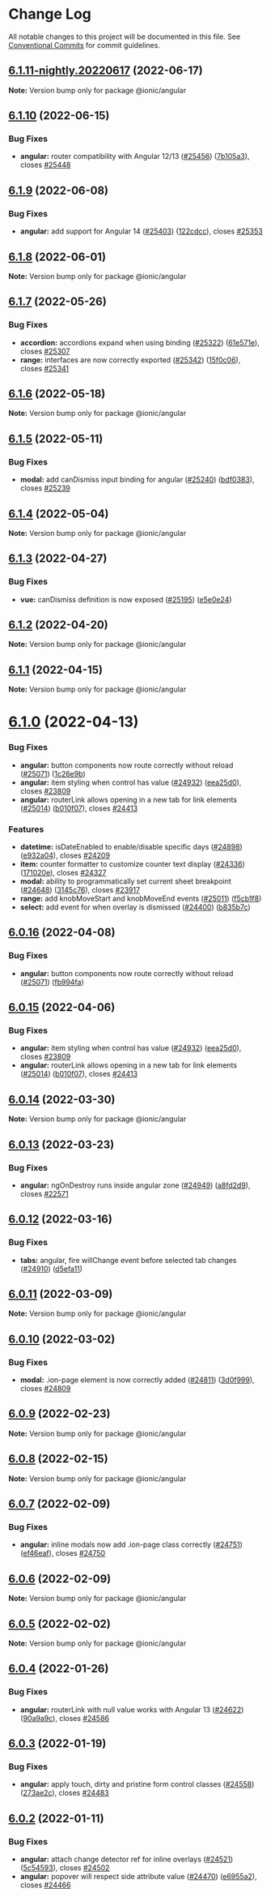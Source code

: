 # Change Log

All notable changes to this project will be documented in this file.
See [Conventional Commits](https://conventionalcommits.org) for commit guidelines.

## [6.1.11-nightly.20220617](https://github.com/ionic-team/ionic/compare/v6.1.10...v6.1.11-nightly.20220617) (2022-06-17)

**Note:** Version bump only for package @ionic/angular





## [6.1.10](https://github.com/ionic-team/ionic/compare/v6.1.9...v6.1.10) (2022-06-15)


### Bug Fixes

* **angular:** router compatibility with Angular 12/13 ([#25456](https://github.com/ionic-team/ionic/issues/25456)) ([7b105a3](https://github.com/ionic-team/ionic/commit/7b105a3471e5bc588ba63f820b707e131c878b6f)), closes [#25448](https://github.com/ionic-team/ionic/issues/25448)





## [6.1.9](https://github.com/ionic-team/ionic/compare/v6.1.8...v6.1.9) (2022-06-08)


### Bug Fixes

* **angular:** add support for Angular 14 ([#25403](https://github.com/ionic-team/ionic/issues/25403)) ([122cdcc](https://github.com/ionic-team/ionic/commit/122cdcc8253e46d9537105b11045fd7d9ccd8917)), closes [#25353](https://github.com/ionic-team/ionic/issues/25353)





## [6.1.8](https://github.com/ionic-team/ionic/compare/v6.1.7...v6.1.8) (2022-06-01)

**Note:** Version bump only for package @ionic/angular





## [6.1.7](https://github.com/ionic-team/ionic/compare/v6.1.6...v6.1.7) (2022-05-26)


### Bug Fixes

* **accordion:** accordions expand when using binding ([#25322](https://github.com/ionic-team/ionic/issues/25322)) ([61e571e](https://github.com/ionic-team/ionic/commit/61e571e585ed8ad9b0ca2f98f57bb16616413ba6)), closes [#25307](https://github.com/ionic-team/ionic/issues/25307)
* **range:** interfaces are now correctly exported ([#25342](https://github.com/ionic-team/ionic/issues/25342)) ([15f0c06](https://github.com/ionic-team/ionic/commit/15f0c0669f7598386edf487f408462b90ed91a08)), closes [#25341](https://github.com/ionic-team/ionic/issues/25341)





## [6.1.6](https://github.com/ionic-team/ionic/compare/v6.1.5...v6.1.6) (2022-05-18)

**Note:** Version bump only for package @ionic/angular





## [6.1.5](https://github.com/ionic-team/ionic/compare/v6.1.4...v6.1.5) (2022-05-11)


### Bug Fixes

* **modal:** add canDismiss input binding for angular ([#25240](https://github.com/ionic-team/ionic/issues/25240)) ([bdf0383](https://github.com/ionic-team/ionic/commit/bdf0383b0c9ec4595129a2633760fd4f4788df90)), closes [#25239](https://github.com/ionic-team/ionic/issues/25239)





## [6.1.4](https://github.com/ionic-team/ionic/compare/v6.1.3...v6.1.4) (2022-05-04)

**Note:** Version bump only for package @ionic/angular





## [6.1.3](https://github.com/ionic-team/ionic/compare/v6.1.2...v6.1.3) (2022-04-27)


### Bug Fixes

* **vue:** canDismiss definition is now exposed ([#25195](https://github.com/ionic-team/ionic/issues/25195)) ([e5e0e24](https://github.com/ionic-team/ionic/commit/e5e0e24f76c15c1a49f759b1a140e337f5393edd))





## [6.1.2](https://github.com/ionic-team/ionic/compare/v6.1.1...v6.1.2) (2022-04-20)

**Note:** Version bump only for package @ionic/angular





## [6.1.1](https://github.com/ionic-team/ionic/compare/v6.1.0...v6.1.1) (2022-04-15)

**Note:** Version bump only for package @ionic/angular





# [6.1.0](https://github.com/ionic-team/ionic/compare/v6.0.14...v6.1.0) (2022-04-13)


### Bug Fixes

* **angular:** button components now route correctly without reload ([#25071](https://github.com/ionic-team/ionic/issues/25071)) ([1c26e9b](https://github.com/ionic-team/ionic/commit/1c26e9b9b0fc45a8691e972fe17a168f89a27a79))
* **angular:** item styling when control has value ([#24932](https://github.com/ionic-team/ionic/issues/24932)) ([eea25d0](https://github.com/ionic-team/ionic/commit/eea25d091d7eb319d6ec1de8b793881d3a10949b)), closes [#23809](https://github.com/ionic-team/ionic/issues/23809)
* **angular:** routerLink allows opening in a new tab for link elements ([#25014](https://github.com/ionic-team/ionic/issues/25014)) ([b010f07](https://github.com/ionic-team/ionic/commit/b010f077fe51992dd9dd8ced69769a8eb91ac055)), closes [#24413](https://github.com/ionic-team/ionic/issues/24413)


### Features

* **datetime:** isDateEnabled to enable/disable specific days  ([#24898](https://github.com/ionic-team/ionic/issues/24898)) ([e932a04](https://github.com/ionic-team/ionic/commit/e932a042237e6f44bf278bcbd895d8569fc17348)), closes [#24209](https://github.com/ionic-team/ionic/issues/24209)
* **item:** counter formatter to customize counter text display ([#24336](https://github.com/ionic-team/ionic/issues/24336)) ([171020e](https://github.com/ionic-team/ionic/commit/171020e9d200ccfdef0f01c427b295bb50dd1fef)), closes [#24327](https://github.com/ionic-team/ionic/issues/24327)
* **modal:** ability to programmatically set current sheet breakpoint ([#24648](https://github.com/ionic-team/ionic/issues/24648)) ([3145c76](https://github.com/ionic-team/ionic/commit/3145c76934ac711038f9dcba98a385dfbe754953)), closes [#23917](https://github.com/ionic-team/ionic/issues/23917)
* **range:** add knobMoveStart and knobMoveEnd events ([#25011](https://github.com/ionic-team/ionic/issues/25011)) ([f5cb1f8](https://github.com/ionic-team/ionic/commit/f5cb1f8444ba050042e788f9f9ec7b6309bf1b60))
* **select:** add event for when overlay is dismissed ([#24400](https://github.com/ionic-team/ionic/issues/24400)) ([b835b7c](https://github.com/ionic-team/ionic/commit/b835b7c0c7840f41c54f96743cc0a779ff474ab6))





## [6.0.16](https://github.com/ionic-team/ionic/compare/v6.0.15...v6.0.16) (2022-04-08)


### Bug Fixes

* **angular:** button components now route correctly without reload ([#25071](https://github.com/ionic-team/ionic/issues/25071)) ([fb994fa](https://github.com/ionic-team/ionic/commit/fb994fa9a7721a3575fb8d123be34aea4bf076a4))





## [6.0.15](https://github.com/ionic-team/ionic/compare/v6.0.14...v6.0.15) (2022-04-06)


### Bug Fixes

* **angular:** item styling when control has value ([#24932](https://github.com/ionic-team/ionic/issues/24932)) ([eea25d0](https://github.com/ionic-team/ionic/commit/eea25d091d7eb319d6ec1de8b793881d3a10949b)), closes [#23809](https://github.com/ionic-team/ionic/issues/23809)
* **angular:** routerLink allows opening in a new tab for link elements ([#25014](https://github.com/ionic-team/ionic/issues/25014)) ([b010f07](https://github.com/ionic-team/ionic/commit/b010f077fe51992dd9dd8ced69769a8eb91ac055)), closes [#24413](https://github.com/ionic-team/ionic/issues/24413)





## [6.0.14](https://github.com/ionic-team/ionic/compare/v6.0.13...v6.0.14) (2022-03-30)

**Note:** Version bump only for package @ionic/angular





## [6.0.13](https://github.com/ionic-team/ionic/compare/v6.0.12...v6.0.13) (2022-03-23)


### Bug Fixes

* **angular:** ngOnDestroy runs inside angular zone ([#24949](https://github.com/ionic-team/ionic/issues/24949)) ([a8fd2d9](https://github.com/ionic-team/ionic/commit/a8fd2d9199ca92d62bce6abf8caccc7709fa5ca1)), closes [#22571](https://github.com/ionic-team/ionic/issues/22571)





## [6.0.12](https://github.com/ionic-team/ionic/compare/v6.0.11...v6.0.12) (2022-03-16)


### Bug Fixes

* **tabs:** angular, fire willChange event before selected tab changes ([#24910](https://github.com/ionic-team/ionic/issues/24910)) ([d5efa11](https://github.com/ionic-team/ionic/commit/d5efa113317eaf874712134dc9b8e4502aa4760f))





## [6.0.11](https://github.com/ionic-team/ionic/compare/v6.0.10...v6.0.11) (2022-03-09)

**Note:** Version bump only for package @ionic/angular





## [6.0.10](https://github.com/ionic-team/ionic/compare/v6.0.9...v6.0.10) (2022-03-02)


### Bug Fixes

* **modal:** .ion-page element is now correctly added ([#24811](https://github.com/ionic-team/ionic/issues/24811)) ([3d0f999](https://github.com/ionic-team/ionic/commit/3d0f99904fe192fcb5f529780858a0f25f076af7)), closes [#24809](https://github.com/ionic-team/ionic/issues/24809)





## [6.0.9](https://github.com/ionic-team/ionic/compare/v6.0.8...v6.0.9) (2022-02-23)

**Note:** Version bump only for package @ionic/angular





## [6.0.8](https://github.com/ionic-team/ionic/compare/v6.0.7...v6.0.8) (2022-02-15)

**Note:** Version bump only for package @ionic/angular





## [6.0.7](https://github.com/ionic-team/ionic/compare/v6.0.6...v6.0.7) (2022-02-09)


### Bug Fixes

* **angular:** inline modals now add .ion-page class correctly ([#24751](https://github.com/ionic-team/ionic/issues/24751)) ([ef46eaf](https://github.com/ionic-team/ionic/commit/ef46eafc9476a85ea3369e542f528d01d3cca0a8)), closes [#24750](https://github.com/ionic-team/ionic/issues/24750)





## [6.0.6](https://github.com/ionic-team/ionic/compare/v6.0.5...v6.0.6) (2022-02-09)

**Note:** Version bump only for package @ionic/angular





## [6.0.5](https://github.com/ionic-team/ionic/compare/v6.0.4...v6.0.5) (2022-02-02)

**Note:** Version bump only for package @ionic/angular





## [6.0.4](https://github.com/ionic-team/ionic/compare/v6.0.3...v6.0.4) (2022-01-26)


### Bug Fixes

* **angular:** routerLink with null value works with Angular 13 ([#24622](https://github.com/ionic-team/ionic/issues/24622)) ([90a9a9c](https://github.com/ionic-team/ionic/commit/90a9a9c3e813c8db0a9d6b3b25c152929bea80fe)), closes [#24586](https://github.com/ionic-team/ionic/issues/24586)





## [6.0.3](https://github.com/ionic-team/ionic/compare/v6.0.2...v6.0.3) (2022-01-19)


### Bug Fixes

* **angular:** apply touch, dirty and pristine form control classes ([#24558](https://github.com/ionic-team/ionic/issues/24558)) ([273ae2c](https://github.com/ionic-team/ionic/commit/273ae2cc087b2a5a30fb50a1b0eaeb0a221900fc)), closes [#24483](https://github.com/ionic-team/ionic/issues/24483)





## [6.0.2](https://github.com/ionic-team/ionic/compare/v6.0.1...v6.0.2) (2022-01-11)


### Bug Fixes

* **angular:** attach change detector ref for inline overlays ([#24521](https://github.com/ionic-team/ionic/issues/24521)) ([5c54593](https://github.com/ionic-team/ionic/commit/5c54593dde64ae61347568405ebf74502cfff370)), closes [#24502](https://github.com/ionic-team/ionic/issues/24502)
* **angular:** popover will respect side attribute value ([#24470](https://github.com/ionic-team/ionic/issues/24470)) ([e6955a2](https://github.com/ionic-team/ionic/commit/e6955a26b92fc536c5c73b60b5943881c7d58ee1)), closes [#24466](https://github.com/ionic-team/ionic/issues/24466)
